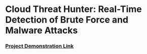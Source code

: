 <h1>Cloud Threat Hunter: Real-Time Detection of Brute Force and Malware Attacks</h1>

 ### [Project Demonstration Link](https://jeremiaheze.github.io/TicketSystem.github.io/)

